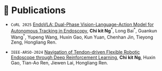 
# 📝 Publications 
- `CoRL 2025` [EndoVLA: Dual-Phase Vision-Language-Action Model for Autonomous Tracking in Endoscopy](https://arxiv.org/abs/2505.15206), **Chi kit Ng**<sup>\*</sup>, Long Bai<sup>\*</sup>, Guankun Wang<sup>\*</sup>, Yupeng Wang, Huxin Gao, Kun Yuan, Chenhan Jin, Tieyong Zeng, Hongliang Ren.

- `IEEE-ARSO-2024` [Navigation of Tendon-driven Flexible Robotic Endoscope through Deep Reinforcement Learning](https://ieeexplore.ieee.org/abstract/document/10557794), **Chi kit Ng**, Huxin Gao, Tian-Ao Ren, Jiewen Lai, Hongliang Ren.